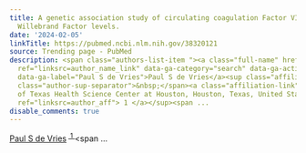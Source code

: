 ```yaml
---
title: A genetic association study of circulating coagulation Factor VIII and von
  Willebrand Factor levels.
date: '2024-02-05'
linkTitle: https://pubmed.ncbi.nlm.nih.gov/38320121
source: Trending page - PubMed
description: <span class="authors-list-item "><a class="full-name" href="https://pubmed.ncbi.nlm.nih.gov/?term=de+Vries+PS&amp;cauthor_id=38320121"
  ref="linksrc=author_name_link" data-ga-category="search" data-ga-action="author_link"
  data-ga-label="Paul S de Vries">Paul S de Vries</a><sup class="affiliation-links"><span
  class="author-sup-separator">&nbsp;</span><a class="affiliation-link" title="University
  of Texas Health Science Center at Houston, Houston, Texas, United States." href="https://pubmed.ncbi.nlm.nih.gov/38320121#full-view-affiliation-1"
  ref="linksrc=author_aff"> 1 </a></sup><span ...
disable_comments: true
---
```

<span class="authors-list-item "><a class="full-name" href="https://pubmed.ncbi.nlm.nih.gov/?term=de+Vries+PS&amp;cauthor_id=38320121" ref="linksrc=author_name_link" data-ga-category="search" data-ga-action="author_link" data-ga-label="Paul S de Vries">Paul S de Vries</a><sup class="affiliation-links"><span class="author-sup-separator">&nbsp;</span><a class="affiliation-link" title="University of Texas Health Science Center at Houston, Houston, Texas, United States." href="https://pubmed.ncbi.nlm.nih.gov/38320121#full-view-affiliation-1" ref="linksrc=author_aff"> 1 </a></sup><span ...